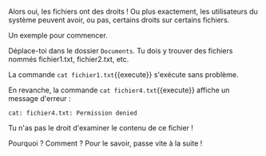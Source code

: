 Alors oui, les fichiers ont des droits ! 
Ou plus exactement, les utilisateurs du système peuvent avoir, ou pas, certains droits sur certains fichiers.

Un exemple pour commencer.

Déplace-toi dans le dossier `Documents`. 
Tu dois y trouver des fichiers nommés fichier1.txt, fichier2.txt, etc.

La commande `cat fichier1.txt`{{execute}} s'exécute sans problème.

En revanche, la commande `cat fichier4.txt`{{execute}} affiche un message d'erreur : 

`cat: fichier4.txt: Permission denied`

Tu n'as pas le droit d'examiner le contenu de ce fichier !

Pourquoi ? Comment ? Pour le savoir, passe vite à la suite !


